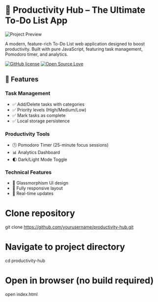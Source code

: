 # 📝 Productivity Hub – The Ultimate To-Do List App

![Project Preview](https://via.placeholder.com/800x400.png?text=Project+Preview) <!-- Add actual screenshot URL -->

A modern, feature-rich To-Do List web application designed to boost productivity. Built with pure JavaScript, featuring task management, Pomodoro timer, and analytics.

[![GitHub license](https://img.shields.io/badge/license-MIT-blue.svg)](LICENSE)
[![Open Source Love](https://badges.frapsoft.com/os/v1/open-source.svg?v=103)](https://github.com/yourusername/productivity-hub)

## 🚀 Features

### Task Management
- ✅ Add/Delete tasks with categories
- ✅ Priority levels (High/Medium/Low)
- ✅ Mark tasks as complete
- ✅ Local storage persistence

### Productivity Tools
- 🕒 Pomodoro Timer (25-minute focus sessions)
- 📊 Analytics Dashboard
- 🌓 Dark/Light Mode Toggle

### Technical Features
- 🧊 Glassmorphism UI design
- 📱 Fully responsive layout
- 🔄 Real-time updates

# Clone repository
git clone https://github.com/yourusername/productivity-hub.git

# Navigate to project directory
cd productivity-hub

# Open in browser (no build required)
open index.html
